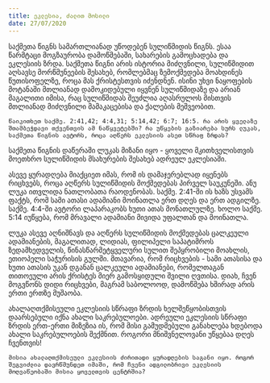 ```yaml
---
title: ეკლესია, ძალით მოსილი
date: 27/07/2020
---
```


საქმეთა წიგნს სამართლიანად უწოდებენ სულიწმიდის წიგნს. ესაა წარმტაცი მოგზაურობა დამოწმებაში, სახარების გამოცხადება და ეკლესიის ზრდა. საქმეთა წიგნი არის ისტორია მიძღვნილი, სულიწმიდით აღსავსე მორწმუნეების შესახებ, რომლებმაც ზემოქმედება მოახდინეს წუთისოფელზე, როცა მას ქრისტესთვის იძენდნენ. ისინი უხვი ნაყოფების მოტანაში მთლიანად დამოკიდებული იყვნენ სულიწმიდაზე და არიან მაგალითი იმისა, რაც სულიწმიდას შეუძლია აღასრულოს მისთვის მთლიანად მიძღვნილი მამაკაცებისა და ქალების მეშვეობით.

`წაიკითხეთ საქმე. 2:41,42; 4:4,31; 5:14,42; 6:7; 16:5. რა არის ყველაზე შთამბეჭდავი თქვენთვის ამ ნაწყვეტებში? რა უწყების გაზიარება სურს ლუკას, საქმეთა წიგნის ავტორს, როცა აღწერს ეკლესიის ასეთ სწრაფ ზრდას?`

საქმეთა წიგნის დაწერაში ლუკას მიზანი იყო - ყოველი მკითხველისთვის მოეთხრო სულიწმიდის მსახურების შესახებ ადრეულ ეკლესიაში.

ასევე ყურადღება მიაქციეთ იმას, რომ ის დამაჯერებლად იყენებს რიცხვებს, როცა აღწერს სულიწმიდის მოქმედებას პირველ საუკუნეში. ანუ ლუკა ითვლიდა ნათლობათა რაოდენობას. საქმე. 2:41-ში ის ხაზს უსვამს ფაქტს, რომ სამი ათასი ადამიანი მოინათლა ერთ დღეს და ერთ ადგილზე. საქმე. 4:4-ში ავტორი ლაპარაკობს ხუთი ათას მონათლულზე. ხოლო საქმე. 5:14 იუწყება, რომ მრავალი ადამიანი მივიდა უფალთან და მოინათლა.

ლუკა ასევე აღნიშნავს და აღწერს სულიწმიდის მოქმედებას ცალკეული ადამიანების, მაგალითად, ლიდიას, ფილიპელი საპატიმროს ზედამხედველის, წინასწარმეტყველური სულით შეპყრობილი მოახლის, ეთიოპელი საჭურისის გულში. მთავარია, რომ რიცხვების - სამი ათასისა და ხუთი ათასის უკან დგანან ცალკეული ადამიანები, რომელთაგან თითოეული არის ქრისტეს მიერ გამოსყიდული შვილი ღვთისა. დიახ, ჩვენ მოგვწონს დიდი რიცხვები, მაგრამ საბოლოოდ, დამოწმება ხშირად არის ერთი ერთზე მუშაობა.

ახალაღთქმისეული ეკლესიის სწრაფი ზრდის ხელშეწყობისთვის დაარსებული იქნა ახალი საკრებულოები. ადრეული ეკლესიის სწრაფი ზრდის ერთ-ერთი მიზეზია ის, რომ მისი გამუდმებული განახლება ხდებოდა ახალი საკრებულოების შექმნით. როგორი მნიშვნელოვანი უწყებაა დღეს ჩვენთვის!

`მისია ახალაღთქმისეული ეკლესიის ძირითადი ყურადღების საგანი იყო. როგორ შეგვიძლია დავრწმუნდეთ იმაში, რომ ჩვენი ადგილობრივი ეკლესიის მოღვაწეობაში მისია ყოველთვის ცენტრშია?`
